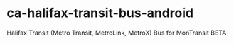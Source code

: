 # ca-halifax-transit-bus-android
Halifax Transit (Metro Transit, MetroLink, MetroX) Bus for MonTransit BETA
